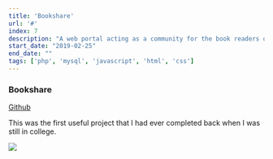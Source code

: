 ```yaml
---
title: 'Bookshare'
url: '#'
index: 7
description: "A web portal acting as a community for the book readers of the college WCE, Sangli built in PHP, MySQL, had 75+ active happy users when active."
start_date: "2019-02-25"
end_date: ""
tags: ['php', 'mysql', 'javascript', 'html', 'css']
---
```


### Bookshare

<a href="https://github.com/virajvchavan/bookshare" class="project_linkouts" target='_blank'>Github</a>

This was the first useful project that I had ever completed back when I was still in college.

<img src="/bookshare.png"/>